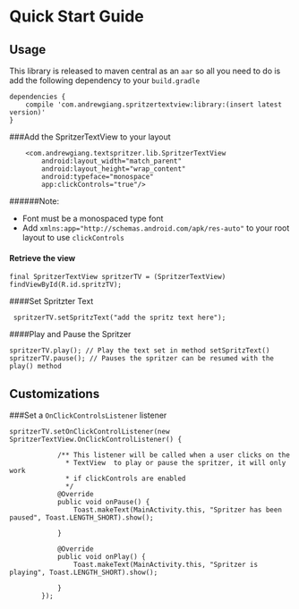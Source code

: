 Quick Start Guide
===========

Usage
------------

This library is released to maven central as an `aar` so all you need to do is add the following dependency to your `build.gradle`

```
dependencies {  
    compile 'com.andrewgiang.spritzertextview:library:(insert latest version)'
}
```

###Add the SpritzerTextView to your layout

```
    <com.andrewgiang.textspritzer.lib.SpritzerTextView
        android:layout_width="match_parent"
        android:layout_height="wrap_content"
        android:typeface="monospace"
        app:clickControls="true"/>
```
######Note:
* Font must be a monospaced type font
* Add ```xmlns:app="http://schemas.android.com/apk/res-auto"``` to your root layout to use `clickControls`



#### Retrieve the view

```
final SpritzerTextView spritzerTV = (SpritzerTextView) findViewById(R.id.spritzTV);

```
####Set Spritzter Text
```
 spritzerTV.setSpritzText("add the spritz text here");
```

####Play and Pause the Spritzer

```
spritzerTV.play(); // Play the text set in method setSpritzText()
spritzerTV.pause(); // Pauses the spritzer can be resumed with the play() method
```

Customizations
------------

###Set a `OnClickControlsListener` listener
```
spritzerTV.setOnClickControlListener(new SpritzerTextView.OnClickControlListener() {

            /** This listener will be called when a user clicks on the
              * TextView  to play or pause the spritzer, it will only work
              * if clickControls are enabled
              */
            @Override
            public void onPause() {
                Toast.makeText(MainActivity.this, "Spritzer has been paused", Toast.LENGTH_SHORT).show();

            }

            @Override
            public void onPlay() {
                Toast.makeText(MainActivity.this, "Spritzer is playing", Toast.LENGTH_SHORT).show();

            }
        });
```
